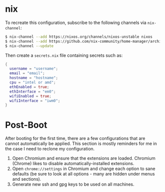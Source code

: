 # nix

To recreate this configuration, subscribe to the following channels via `nix-channel`:

```sh
$ nix-channel --add https://nixos.org/channels/nixos-unstable nixos
$ nix-channel --add https://github.com/nix-community/home-manager/archive/master.tar.gz home-manager
$ nix-channel --update
```

Then create a `secrets.nix` file containing secrets such as:

```nix
{
  username = "username";
  email = "email";
  hostname = "hostname";
  cpu = "intel or amd";
  ethEnabled = true;
  ethInterface = "em0";
  wifiEnabled = true;
  wifiInterface = "iwm0";
}
```

# Post-Boot

After booting for the first time, there are a few configurations that are cannot automatically be applied. This section is mostly reminders for me in the case I need to reclone my configuration.

1. Open Chromium and ensure that the extensions are loaded. Chromium (Chrome) likes to disable automatically-installed extensions.
2. Open `chrome://settings` in Chromium and change each option to sane defaults (be sure to look at all options - many are hidden under menus and sections).
3. Generate new ssh and gpg keys to be used on all machines.
